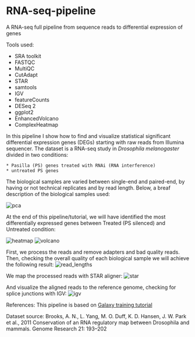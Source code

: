 # RNA-seq-pipeline
A RNA-seq full pipeline from sequence reads to differential expression of genes 

Tools used:

* SRA toolkit
* FASTQC 
* MultiQC
* CutAdapt 
* STAR
* samtools
* IGV 
* featureCounts
* DESeq 2 
* ggplot2 
* EnhancedVolcano
* ComplexHeatmap

In this pipeline I show how to find and visualize statistical significant differential expression genes (DEGs) starting with
raw reads from Illumina sequencer. The dataset is a RNA-seq study in *Drosophila melanogaster* divided in two conditions:

    * Pasilla (PS) genes treated with RNAi (RNA interference)
    * untreated PS genes
   
The biological samples are varied between single-end and paired-end, by having or not technical replicates and by read length. Below, a breaf description of the biological samples used: 

![pca](https://user-images.githubusercontent.com/101593641/231793122-3be56ca5-d1ac-466b-942d-ca09597eb22e.png)

At the end of this pipeline/tutorial, we will have identified the most differentially expressed genes between Treated (PS silenced)  and Untreated condition:

![heatmap](https://user-images.githubusercontent.com/101593641/231786586-3c42fd91-6bf3-485d-819c-c31db8eee7a5.png)
![volcano](https://user-images.githubusercontent.com/101593641/231786598-bd4fe139-5b6f-40c1-9b7b-cd55a7c2b33e.png)

First, we process the reads and remove adapters and bad quality reads. Then, checking the overall quality of each biological sample we will achieve the following result:
![read_lengths](https://user-images.githubusercontent.com/101593641/231788577-651a75c5-5019-4ad7-a631-c5a0cf0027ad.png)

We map the processed reads with STAR aligner: 
![star](https://user-images.githubusercontent.com/101593641/231788971-5369bb73-4f06-4bcd-894a-9bc827a3d252.png)

And visualize the aligned reads to the reference genome, checking for splice junctions with IGV:
![igv](https://user-images.githubusercontent.com/101593641/231789255-afe47cd5-f516-479c-b215-f35f49d496fc.png)



References:
This pipeline is based on [Galaxy training tutorial](https://training.galaxyproject.org/training-material/topics/transcriptomics/tutorials/ref-based/tutorial.html)

Dataset source:  Brooks, A. N., L. Yang, M. O. Duff, K. D. Hansen, J. W. Park et al., 2011 Conservation of an RNA regulatory map between Drosophila and mammals. Genome Research 21: 193–202
